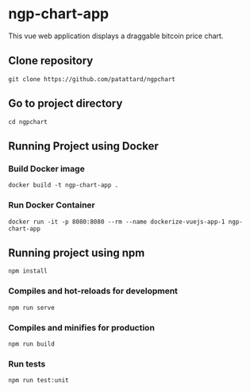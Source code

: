 # ngp-chart-app
This vue web application displays a draggable bitcoin price chart.

## Clone repository
```
git clone https://github.com/patattard/ngpchart
```

## Go to project directory
```
cd ngpchart
```

## Running Project using Docker

### Build Docker image
```
docker build -t ngp-chart-app .
```

### Run Docker Container
```
docker run -it -p 8080:8080 --rm --name dockerize-vuejs-app-1 ngp-chart-app
```

## Running project using npm
```
npm install
```

### Compiles and hot-reloads for development
```
npm run serve
```

### Compiles and minifies for production
```
npm run build
```

### Run tests
```
npm run test:unit
```